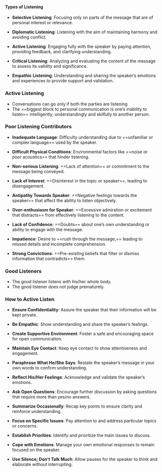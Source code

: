 #### Types of Listening
- **Selective Listening**: Focusing only on parts of the message that are of personal interest or relevance.
    
- **Diplomatic Listening**: Listening with the aim of maintaining harmony and avoiding conflict.
    
- **Active Listening**: Engaging fully with the speaker by paying attention, providing feedback, and clarifying understanding.
    
- **Critical Listening**: Analyzing and evaluating the content of the message to assess its validity and significance.
    
- **Empathic Listening**: Understanding and sharing the speaker’s emotions and experiences to provide support and validation.


### Active Listening
- Conversations can go only if both the parties are listening
- The ==biggest block to personal communication is one’s inability to listen== intelligently, understandingly and skilfully to another person.

### Poor Listening Contributors

- **Inadequate Language**: Difficulty understanding due to ==unfamiliar or complex language== used by the speaker.

- **Difficult Physical Conditions**: Environmental factors like ==noise or poor acoustics== that hinder listening.

- **Non-serious Listening**: ==Lack of attention== or commitment to the message being conveyed.

- **Lack of Interest**: ==Disinterest in the topic or speaker==, leading to disengagement.

- **Antipathy Towards Speaker**: ==Negative feelings towards the speaker== that affect the ability to listen objectively.

- **Over-enthusiasm for Speaker**: ==Excessive admiration or excitement that distracts== from effectively listening to the content.

- **Lack of Confidence**: ==Doubts== about one’s own understanding or ability to engage with the message.

- **Impatience**: Desire to ==rush through the message,== leading to missed details and incomplete comprehension.

- **Strong Convictions**: ==Pre-existing beliefs that filter or dismiss information that contradicts== them.


### Good Listeners
- The good listener listens with his/her whole body.
- The good listener does not judge prematurely.


### How to Active Listen

- **Ensure Confidentiality**: Assure the speaker that their information will be kept private.

- **Be Empathic**: Show understanding and share the speaker’s feelings.

- **Create Supportive Environment**: Foster a safe and encouraging space for open communication.

- **Maintain Eye Contact**: Keep eye contact to show attentiveness and engagement.

- **Paraphrase What He/She Says**: Restate the speaker’s message in your own words to confirm understanding.

- **Reflect His/Her Feelings**: Acknowledge and validate the speaker’s emotions.

- **Ask Open Questions**: Encourage further discussion by asking questions that require more than yes/no answers.

- **Summarize Occasionally**: Recap key points to ensure clarity and reinforce understanding.

- **Focus on Specific Issues**: Pay attention to and address particular topics or concerns.

- **Establish Priorities**: Identify and prioritize the main issues to discuss.

- **Cope with Emotions**: Manage your own emotional responses to remain focused on the speaker.

- **Use Silence; Don’t Talk Much**: Allow pauses for the speaker to think and elaborate without interrupting.